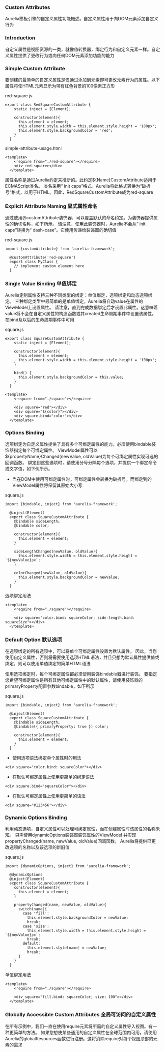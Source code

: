 ### Custom Attributes

Aurelia模板引擎的自定义属性功能概述。自定义属性用于向DOM元素添加自定义行为

### Introduction

自定义属性是视图资源的一类，就像值转换器，绑定行为和自定义元素一样。自定义属性提供了更改行为或向任何DOM元素添加功能的能力

### Simple Custom Attribute

要创建的最简单的自定义属性是仅通过添加到元素即可更改元素行为的属性。以下属性将使HTML元素显示为带有红色背景的100像素正方形

red-square.js
````
export class RedSquareCustomAttribute {
    static inject = [Element];
  
    constructor(element){
      this.element = element;
      this.element.style.width = this.element.style.height = '100px';
      this.element.style.backgroundColor = 'red';
    }
  }
````
simple-attribute-usage.html
````
<template>
    <require from="./red-square"></require>
    <div red-square></div>
  </template>
````

属性名称是通过Aurelia约定来推断的。此约定${Name}CustomAttribute适用于ECMAScript类名。
类名采用“ init caps”格式。Aurelia将此格式转换为“破折号”格式，以用于HTML。因此，RedSquareCustomAttribute成为red-square

### Explicit Attribute Naming 显式属性命名

通过使用@customAttribute装饰器，可以覆盖默认的命名约定。为装饰器提供属性的确切名称，如下所示。
请注意，使用此装饰器时，Aurelia不会从“ init caps”转换为“ dash-case”。它使用传递给装饰器的确切值

red-square.js
````
import {customAttribute} from 'aurelia-framework';
  
  @customAttribute('red-square')
  export class MyClass {
    // implement custom element here
  }
````

### Single Value Binding 单值绑定

Aurelia定制属性支持三种不同类型的绑定：单值绑定，选项绑定和动态选项绑定。
三种绑定类型中最简单的是单值绑定。Aurelia将自动value在属性的ViewModel上设置属性。
请注意，直到完成数据绑定后才设置此属性。这意味着value将不会在自定义属性的构造函数或其created生命周期事件中设置该属性。
在bind及以后的生命周期事件中可用

square.js
````
export class SquareCustomAttribute {
    static inject = [Element];
  
    constructor(element){
      this.element = element;
      this.element.style.width = this.element.style.height = '100px';
    }
  
    bind() {
      this.element.style.backgroundColor = this.value;
    }
  }
````
````
<template>
    <require from="./square"></require>
  
    <div square="red"></div>
    <div square="${color}"></div>
    <div square.bind="color"></div>
  </template>
````

### Options Binding

选项绑定为自定义属性提供了具有多个可绑定属性的能力。必须使用bindable装饰器指定每个可绑定属性。
ViewModel属性可以${propertyName}Changed(newValue, oldValue)为每个可绑定属性实现可选的回调函数。
绑定到这些选项时，请使用分号分隔每个选项，并提供一个绑定命令或文字值，如下例所示。

- 当在DOM中使用可绑定属性时，可绑定属性会转换为破折号，而绑定到的ViewModel属性将保留其原始大小写

square.js
````
import {bindable, inject} from 'aurelia-framework';
  
  @inject(Element)
  export class SquareCustomAttribute {
    @bindable sideLength;
    @bindable color;
  
    constructor(element){
      this.element = element;
    }
  
    sideLengthChanged(newValue, oldValue){
      this.element.style.width = this.element.style.height = `${newValue}px`;
    }
  
    colorChanged(newValue, oldValue){
      this.element.style.backgroundColor = newValue;
    }
  }
````
选项绑定用法
````
<template>
    <require from="./square"></require>
  
    <div square="color.bind: squareColor; side-length.bind: squareSize"></div>
  </template>
````

### Default Option 默认选项

在选项绑定的所有选项中，可以将单个可绑定属性设置为默认属性。
因此，当您使用自定义属性，否则将需要使用选项HTML语法，并且只想为默认属性提供值或绑定，则可以使用单值绑定的简单HTML语法

使用选项绑定时，每个可绑定属性都必须使用装饰bindable器进行装饰。
要指定您希望可绑定属性是所有其他可绑定属性中的默认属性，请使用装饰器的primaryProperty配置参数bindable，如下所示

square.js
````
import {bindable, inject} from 'aurelia-framework';
  
  @inject(Element)
  export class SquareCustomAttribute {
    @bindable sideLength;
    @bindable({ primaryProperty: true }) color;
  
    constructor(element){
      this.element = element;
    }
  }
````

- 使用选项语法绑定单个属性时的用法
````
<div square="color.bind: squareColor"></div>
````
- 在默认可绑定属性上使用更简单的绑定语法
````
<div square.bind="squareColor"></div>
````
- 在默认可绑定属性上使用更简单的语法
````
<div square="#123456"></div>
````

### Dynamic Options Binding

利用动态选项，自定义属性可以处理可绑定属性，而在创建属性时该属性的名称未知。
只需使用dynamicOptions装饰器装饰属性的ViewModel 并实现propertyChanged(name, newValue, oldValue)回调函数。
Aurelia将提供已更改选项的名称以及该选项的新旧值

square.js
````
import {dynamicOptions, inject} from 'aurelia-framework';
  
  @dynamicOptions
  @inject(Element)
  export class SquareCustomAttribute {
    constructor(element){
      this.element = element;
    }
  
    propertyChanged(name, newValue, oldValue){
      switch(name){
        case 'fill':
          this.element.style.backgroundColor = newValue;
          break;
        case 'size':
          this.element.style.width = this.element.style.height = `${newValue}px`;
          break;
        default:
          this.element.style[name] = newValue;
          break;
      }
    }
  }
````

单值绑定用法
````
<template>
    <require from="./square"></require>
  
    <div square="fill.bind: squareColor; size: 100"></div>
  </template>
````
### Globally Accessible Custom Attributes 全局可访问的自定义属性

在所有示例中，我们一直在使用require元素将所需的自定义属性导入视图。有一种更简单的方法。
如果您想使某些通用的自定义属性在全球范围内可用，请使用Aurelia的globalResources函数进行注册。这将消除require对每个视图顶部的元素的需求










